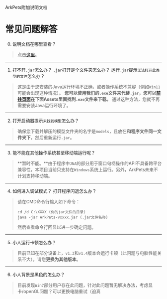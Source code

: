ArkPets附加说明文档
# 常见问题解答

0. 说明文档在哪里查看？
> 点击[这里](../README.md)。

-----

1. 打不开`.jar`怎么办？ `.jar`打开是个文件夹怎么办？ 运行`.jar`提示`无法打开此类型的文件`怎么办？
> 这是由于您安装的Java运行环境不正确，或者操作系统不兼容（例如`Win11`可能会出现这种情况）。  **您可以使用我们的`.exe`文件来代替`.jar`，您可以[前往页面](https://github.com/isHarryh/Ark-Pets/releases)在下面Assets里面找到`.exe`文件来下载。** 通过这种方法，您就不再需要安装Java运行环境了。

-----

2. 打开启动器提示`未找到模型`怎么办？
> 确保您下载并解压的模型文件夹的名字是`models`，且放在**和程序文件同一文件夹下**，然后重新运行`.jar`。

-----

3. 能不能在其他操作系统甚至移动端运行呢？
> **暂时不能。**由于程序中`JNA`的部分用于窗口句柄操作的API不具备跨平台兼容性，本项目当前只支持在`Windows`系统上运行。另外，ArkPets未来不计划支持移动端。

-----

4. 如何进入调试模式？ 打开程序闪退怎么办？
> 请在CMD命令行输入如下命令：
> ```
> cd /d C:\XXXX (你的jar文件的目录)
> java -jar ArkPets-vxxxx.jar (.jar文件名称)
> ```
> 然后查看命令行回显以进一步确定问题。

-----

5. 小人运行卡顿怎么办？
> 目前已知在部分设备上，`v1.3`和`v1.4`版本会运行卡顿（此问题与电脑性能关系不大），请您**更换为其他版本**。

-----

6. 小人背景是黑色的怎么办？
> 目前发现`Win7`部分用户存在此问题，针对此问题暂无解决办法，考虑显卡/openGL问题？可以更换电脑重试（迫真
